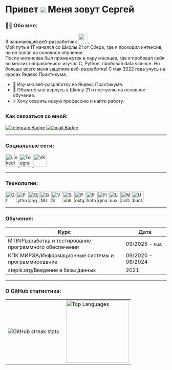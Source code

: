 # Привет ![](https://user-images.githubusercontent.com/18350557/176309783-0785949b-9127-417c-8b55-ab5a4333674e.gif) Меня зовут Сергей

### :man_technologist: Обо мне:

Я начинающий веб-разработчик <img src="https://media.giphy.com/media/WUlplcMpOCEmTGBtBW/giphy.gif" width="30px">.  
Мой путь в IT начался со Школы 21 от Сбера, где я проходил интенсив, но не попал на основное обучение.  
После интенсива был промежуток в пару месяцев, где я пробовал себя во многих направлениях: изучал C, Python, пробовал data science. Но больше всего меня зацепила веб-разработка! С мая 2022 года учусь на курсах Яндекс Практикума.

- :telescope: Изучаю веб-разработку на Яндекс Практикуме.
- :seedling: Обязательно вернусь в Школу 21 и поступлю на основное обучение.
- :zap: Хочу освоить новую профессию и найти работу.

### Как связаться со мной:
[![Telegram Badge](https://img.shields.io/badge/-filimonovalexey-blue?style=flat&logo=Telegram&logoColor=white)](https://t.me/f111zzz)
[![Gmail Badge](https://img.shields.io/badge/-Gmail-red?style=flat&logo=Gmail&logoColor=white)](mailto:alexeyf08@gmail.com)

---

### Социальные сети:
<div id="badges">
<a href="https://www.linkedin.com/in/ваш-профиль/" target="_blank">
  <img src="https://cdn-icons-png.flaticon.com/512/2504/2504799.png" width="40" height="40" alt="LinkedIn"/>
</a>
<a href="https://t.me/SergeiSova" target="_blank">
  <img src="https://cdn-icons-png.flaticon.com/512/2111/2111646.png" width="40" height="40" alt="Telegram"/>
</a>
<a href="https://vk.com/ser.sova" target="_blank">
  <img src="https://cdn-icons-png.flaticon.com/512/145/145813.png" width="40" height="40" alt="VK"/>
</a>
</div>

---

### Технологии:
<p align="left">
<a href="https://git-scm.com/" target="_blank" rel="noreferrer"><img src="https://raw.githubusercontent.com/danielcranney/readme-generator/main/public/icons/skills/git-colored.svg" alt="Git" title="Git" width="36" height="36" /></a><a href="https://www.python.org/" target="_blank" rel="noreferrer"><img src="https://raw.githubusercontent.com/danielcranney/readme-generator/main/public/icons/skills/python-colored.svg" alt="Python" title="Python" width="36" height="36" /></a><a href="https://www.djangoproject.com/" target="_blank" rel="noreferrer"><img src="https://raw.githubusercontent.com/danielcranney/readme-generator/main/public/icons/skills/django-colored-dark.svg" alt="Django" title="Django" width="36" height="36" /></a><a href="https://www.gnu.org/software/bash/" target="_blank" rel="noreferrer"><img src="https://raw.githubusercontent.com/danielcranney/readme-generator/main/public/icons/skills/gnubash-colored.svg" alt="GNU Bash" title="GNU Bash" width="36" height="36" /></a><a href="https://code.visualstudio.com/" target="_blank" rel="noreferrer"><img src="https://raw.githubusercontent.com/danielcranney/readme-generator/main/public/icons/skills/visualstudiocode-colored.svg" alt="VS Code" title="VS Code" width="36" height="36" /></a><a href="https://www.sublimetext.com/index2" target="_blank" rel="noreferrer"><img src="https://raw.githubusercontent.com/danielcranney/readme-generator/main/public/icons/skills/sublimetext-colored.svg" alt="Sublime Text" title="Sublime Text" width="36" height="36" /></a><a href="https://www.postgresql.org/" target="_blank" rel="noreferrer"><img src="https://raw.githubusercontent.com/danielcranney/readme-generator/main/public/icons/skills/postgresql-colored.svg" alt="PostgreSQL" title="PostgreSQL" width="36" height="36" /></a><a href="https://www.adobe.com/uk/products/photoshop.html" target="_blank" rel="noreferrer"><img src="https://raw.githubusercontent.com/danielcranney/readme-generator/main/public/icons/skills/photoshop-colored-dark.svg" alt="Photoshop" title="Photoshop" width="36" height="36" /></a><a href="https://www.figma.com/" target="_blank" rel="noreferrer"><img src="https://raw.githubusercontent.com/danielcranney/readme-generator/main/public/icons/skills/figma-colored.svg" alt="Figma" title="Figma" width="36" height="36" /></a><a href="https://www.linux.org" target="_blank" rel="noreferrer"><img src="https://raw.githubusercontent.com/danielcranney/readme-generator/main/public/icons/skills/linux-colored.svg" alt="Linux" title="Linux" width="36" height="36" /></a><a href="https://apple.com" target="_blank" rel="noreferrer"><img src="https://raw.githubusercontent.com/danielcranney/readme-generator/main/public/icons/skills/macos-colored-dark.svg" alt="MacOS" title="MacOS" width="36" height="36" /></a><a href="https://ubuntu.com/" target="_blank" rel="noreferrer"><img src="https://raw.githubusercontent.com/danielcranney/readme-generator/main/public/icons/skills/ubuntu-colored.svg" alt="Ubuntu" title="Ubuntu" width="36" height="36" /></a>
</p>


---


### Обучение:

| Курс                                                        | Дата               |
|-------------------------------------------------------------|--------------------|
| МТИ/Разработка и тестирование программного обеспечения     | 09/2025 - н.в.  |
| КПК МИРЭА/Информационные системы и программирование        | 09/2020 - 06/2024  |
| stepik.org/Введение в базы данных                          | 2021  |

---

### О GitHub статистика:

<table>
  <tr>
    <td>
    <img align="left" src="http://github-readme-streak-stats.herokuapp.com?user=FilimonovAlexey&theme=dark&background=000000" alt="GitHub streak stats" />
    </td>
    <td>
    <img height="195px" align="right" alt="Top Languages" src="https://github-readme-stats.vercel.app/api/top-langs/?username=FilimonovAlexey&layout=compact&theme=vision-friendly-dark" />
    </td>
  </tr>
</table>
